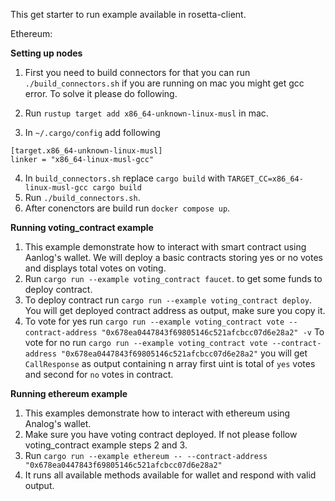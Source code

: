 This get starter to run example available in rosetta-client.

Ethereum:

__Setting up nodes__
1. First you need to build connectors for that you can run
`./build_connectors.sh`
if you are running on mac you might get gcc error. To solve it please do following.

2. Run `rustup target add x86_64-unknown-linux-musl` in mac.
3. In `~/.cargo/config` add following
```
[target.x86_64-unknown-linux-musl]
linker = "x86_64-linux-musl-gcc"
```
4. In `build_connectors.sh` replace `cargo build` with `TARGET_CC=x86_64-linux-musl-gcc cargo build`
5. Run `./build_connectors.sh`. 
6. After conenctors are build run `docker compose up`.


__Running voting_contract example__
1. This example demonstrate how to interact with smart contract using Aanlog's wallet. We will deploy a basic contracts storing yes or no votes and displays total votes on voting.
2. Run `cargo run --example voting_contract faucet`. to get some funds to deploy contract.
3. To deploy contract run `cargo run --example voting_contract deploy`. You will get deployed contract address as output, make sure you copy it.
4. To vote for yes run 
`cargo run --example voting_contract vote --contract-address "0x678ea0447843f69805146c521afcbcc07d6e28a2" -v`
To vote for no run 
`cargo run --example voting_contract vote --contract-address "0x678ea0447843f69805146c521afcbcc07d6e28a2"`
you will get `CallResponse` as output containing n array first uint is total of `yes` votes and second for `no` votes in contract.


__Running ethereum example__
1. This examples demonstrate how to interact with ethereum using Analog's wallet.
2. Make sure you have voting contract deployed. If not please follow voting_contract example steps 2 and 3.
3. Run `cargo run --example ethereum -- --contract-address "0x678ea0447843f69805146c521afcbcc07d6e28a2"`
4. It runs all available methods available for wallet and respond with valid output.
